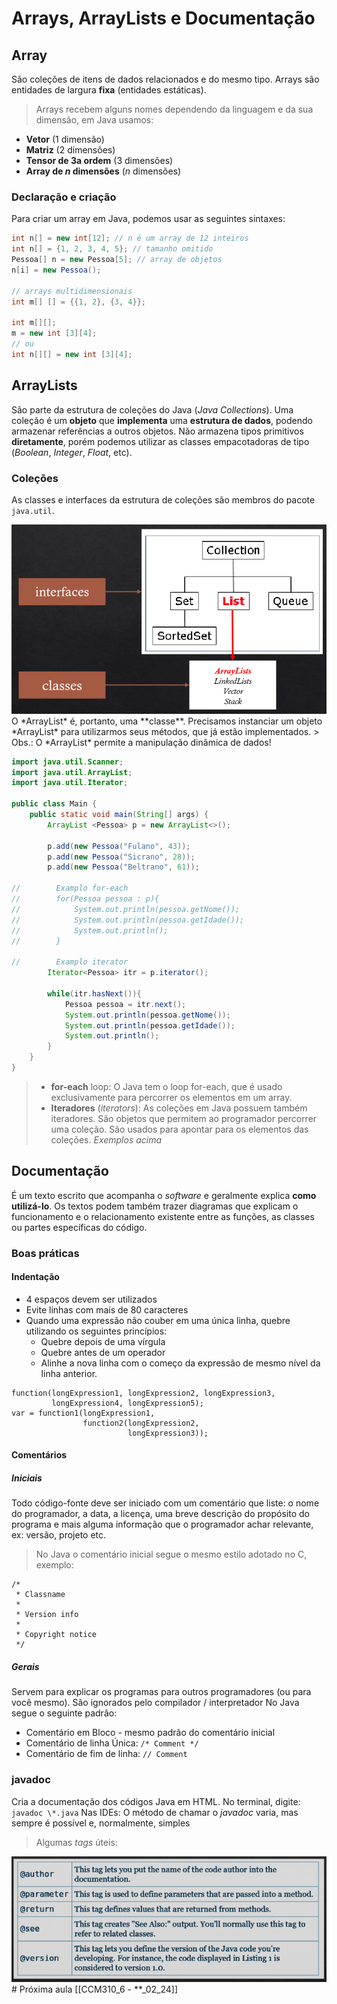 # Arrays, ArrayLists e Documentação
## Array
São coleções de itens de dados relacionados e do mesmo tipo. Arrays são entidades de largura **fixa** (entidades estáticas).
>Arrays recebem alguns nomes dependendo da linguagem e da sua dimensão, em Java usamos:
- **Vetor** (1 dimensão)
- **Matriz** (2 dimensões)
- **Tensor de 3a ordem** (3 dimensões)
- **Array de $n$ dimensões** ($n$ dimensões)

### Declaração e criação
Para criar um array em Java, podemos usar as seguintes sintaxes:
```java
int n[] = new int[12]; // n é um array de 12 inteiros
int n[] = {1, 2, 3, 4, 5}; // tamanho omitido
Pessoa[] n = new Pessoa[5]; // array de objetos
n[i] = new Pessoa();

// arrays multidimensionais
int m[] [] = {{1, 2}, {3, 4}};

int m[][];
m = new int [3][4];
// ou
int n[][] = new int [3][4];
```

## ArrayLists
São parte da estrutura de coleções do Java (*Java Collections*). Uma coleção é um **objeto** que **implementa** uma **estrutura de dados**, podendo armazenar referências a outros objetos.
Não armazena tipos primitivos **diretamente**, porém podemos utilizar as classes empacotadoras de tipo (*Boolean*, *Integer*, *Float*, etc).
### Coleções
As classes e interfaces da estrutura de coleções são membros do pacote `java.util`.

<img src="../../Screenshots/Collections Java.png"/>
O *ArrayList* é, portanto, uma **classe**. Precisamos instanciar um objeto *ArrayList* para utilizarmos seus métodos, que já estão implementados.
> Obs.: O *ArrayList* permite a manipulação dinâmica de dados!

```java
import java.util.Scanner;
import java.util.ArrayList;
import java.util.Iterator;

public class Main {
    public static void main(String[] args) {
        ArrayList <Pessoa> p = new ArrayList<>();
        
        p.add(new Pessoa("Fulano", 43));
        p.add(new Pessoa("Sicrano", 28));
        p.add(new Pessoa("Beltrano", 61));
        
//        Examplo for-each
//        for(Pessoa pessoa : p){
//            System.out.println(pessoa.getNome());
//            System.out.println(pessoa.getIdade());
//            System.out.println();
//        }

//        Examplo iterator
        Iterator<Pessoa> itr = p.iterator();
        
        while(itr.hasNext()){
            Pessoa pessoa = itr.next();
            System.out.println(pessoa.getNome());
            System.out.println(pessoa.getIdade());
            System.out.println();
        }
    }
}
```

>- **for-each** loop: O Java tem o loop for-each, que é usado exclusivamente para percorrer os elementos em um array.
>- **Iteradores** (*iterators*): As coleções em Java possuem também iteradores. São objetos que permitem ao programador percorrer uma coleção. São usados para apontar para os elementos das coleções.
>*Exemplos acima*

## Documentação
É um texto escrito que acompanha o *software* e geralmente explica
**como utilizá-lo**. Os textos podem também trazer diagramas que explicam o funcionamento e o relacionamento existente entre as funções, as classes ou partes específicas do código.
### Boas práticas
#### Indentação
- 4 espaços devem ser utilizados
- Evite linhas com mais de 80 caracteres
- Quando uma expressão não couber em uma única linha, quebre utilizando os seguintes princípios:
	- Quebre depois de uma vírgula
	- Quebre antes de um operador
	- Alinhe a nova linha com o começo da expressão de mesmo nível da linha anterior.

```
function(longExpression1, longExpression2, longExpression3,
		 longExpression4, longExpression5);
var = function1(longExpression1,
				function2(longExpression2,
						  longExpression3));
```
#### Comentários
##### Iniciais
Todo código-fonte deve ser iniciado com um comentário que liste: o nome do programador, a data, a licença, uma breve descrição do propósito do programa e mais alguma informação que o programador achar relevante, ex: versão, projeto etc.
> No Java o comentário inicial segue o mesmo estilo adotado no C, exemplo:

```
/*
 * Classname
 *
 * Version info
 *
 * Copyright notice
 */
```
##### Gerais
Servem para explicar os programas para outros programadores (ou para você mesmo). São ignorados pelo compilador / interpretador
No Java segue o seguinte padrão:
- Comentário em Bloco - mesmo padrão do comentário inicial
- Comentário de linha Única: `/* Comment */`
- Comentário de fim de linha: `// Comment`

### javadoc
Cria a documentação dos códigos Java em HTML.
No terminal, digite:
	`javadoc \*.java`
Nas IDEs:
	O método de chamar o *javadoc* varia, mas sempre é possível e, normalmente, simples
> Algumas *tags* úteis:
<img src="../../Screenshots/Useful tags.png"/>
# Próxima aula
[[CCM310_6 - **_02_24]]